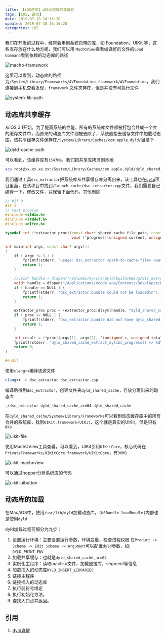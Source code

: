 ```yaml
---
title: 【iOS逆向】iOS动态库共享缓存
tags: [iOS, 逆向]
date: 2019-07-18 16:16:20
updated: 2019-07-18 16:16:20
categories: iOS
---
```



我们在开发的过程中，经常会用到系统自带的库，如 Foundation，UIKit 等，这些库存放在什么地方呢，我们可以用 `MachOView`查看编译好的文件的`Load Command`看到依赖的动态库的路径

<!-- more -->

![macho-framework](/images/post/macho-framework.png)

这里可以看到，动态库的路径为`/System/Library/Frameworks/AVFoundation.framework/AVFoundation`，我们连接到手机查看发现，`framework` 文件夹存在，但是并没有可执行文件

![system-lib-path](/images/post/system-lib-path.png)

## 动态库共享缓存

从iOS 3.1开始，为了提高系统的性能，所有的系统库文件都被打包合并成一个大的缓存文件中，而原来的动态库文件则被去除了，系统直接去缓存文件中加载动态库，该共享缓存文件保存在`/System/Library/Caches/com.apple.dyld/`目录下

![dyld-cache-path](/images/post/dyld-cache-path.png)

可以看到，该缓存库有`1547MB`，我们把共享库拷贝到本地

```sh
scp root@xx.xx.xx.xx:/System/Library/Caches/com.apple.dyld/dyld_shared_cache_arm64 ~/Desktop/dyld_shared_cache_arm64
```

我们通过工具`dsc_extractor`把系统库从共享缓存库分离出来，该工具也在[`dyld`](https://opensource.apple.com/tarballs/dyld/)项目里面，在该项目中找到`/launch-cache/dsc_extractor.cpp`文件，我们需要自己编译一下，修改文件，只保留下面代码，其他删除

```cpp
// #if 0
#if 1
// test program
#include <stdio.h>
#include <stddef.h>
#include <dlfcn.h>

typedef int (*extractor_proc)(const char* shared_cache_file_path, const char* extraction_root_path,
                              void (^progress)(unsigned current, unsigned total));

int main(int argc, const char* argv[])
{
    if ( argc != 3 ) {
        fprintf(stderr, "usage: dsc_extractor <path-to-cache-file> <path-to-device-dir>\n");
        return 1;
    }

    //void* handle = dlopen("/Volumes/my/src/dyld/build/Debug/dsc_extractor.bundle", RTLD_LAZY);
    void* handle = dlopen("/Applications/Xcode.app/Contents/Developer/Platforms/iPhoneOS.platform/usr/lib/dsc_extractor.bundle", RTLD_LAZY);
    if ( handle == NULL ) {
        fprintf(stderr, "dsc_extractor.bundle could not be loaded\n");
        return 1;
    }

    extractor_proc proc = (extractor_proc)dlsym(handle, "dyld_shared_cache_extract_dylibs_progress");
    if ( proc == NULL ) {
        fprintf(stderr, "dsc_extractor.bundle did not have dyld_shared_cache_extract_dylibs_progress symbol\n");
        return 1;
    }

    int result = (*proc)(argv[1], argv[2], ^(unsigned c, unsigned total) { printf("%d/%d\n", c, total); } );
    fprintf(stderr, "dyld_shared_cache_extract_dylibs_progress() => %d\n", result);
    return 0;
}

#endif
```

使用`clang++`编译该源文件

```sh
clang++ -o dsc_extractor dsc_extractor.cpp
```

编译后得到`dsc_extractor`，创建文件夹`dyld_shared_cache`，存放分离出来的动态库

```sh
./dsc_extractor dyld_shared_cache_arm64 dyld_shared_cache
```

在`dyld_shared_cache/System/Library/Frameworks`可以看到动态缓存库中的所有合并的系统库，找到`UIKit.framework/UIKit`，这个就是真实的UIKit，但是只有`8kb`

![uikit-file](/images/post/uikit-file.jpg)

使用MachOView工具查看，可以看到，UIKit引用`UIKitCore`，核心代码在`PrivateFrameworks/UIKitCore.framework/UIKitCore`，有`30MB`

![uikit-machoview](/images/post/uikit-machoview.jpg)

可以通过hopper分析系统库的代码

![uikit-uibutton](/images/post/uikit-uibutton.jpg)

## 动态库的加载

在Mac/iOS中，使用`/usr/lib/dyld`加载动态库，`[NSBundle loadBundle]`内部也是使用`dyld`

dyld加载过程可细分为九步：

1. 设置运行环境：主要设置运行参数，环境变量，检查进程权限
    在`Product -> Scheme -> Edit Scheme -> Argument`可以配置`dyld`参数，如: `DYLD_PRINT_ENV`
2. 加载共享缓存：也就是`dyld_shared_cache_arm64`
3. 实例化主程序：读取mach-o文件，加载链接库，segment等信息
4. 加载插入的动态库`DYLD_INSERT_LIBRARIES`
5. 链接主程序
6. 链接插入的动态库
7. 执行弱符号绑定
8. 执行初始化方法。
9. 查找入口点并返回。

## 引用

1. [dyld详解](https://www.dllhook.com/post/238.html)
